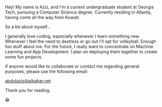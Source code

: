 Hey! My name is Aziz, and I'm a current undergraduate student at Georgia Tech, pursuing a Computer Science degree. 
Currently residing in Atlanta, having come all the way from Kuwait.

So a bit about myself...

I generally love coding, especially whenever I learn something new.
Whenever I feel the need to destress or go out I'll opt for volleyball.
Enough fun stuff about me. For the future, I really want to concentrate on Machine Learning and App Development. I plan on deploying them together to create some 
fun projects.

If anyone would like to collaborate or contact me regarding general purposes, please use the following email:

abdulaziz@albahar.net

Thank you for reading.

😁
